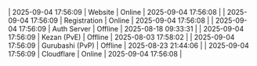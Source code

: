 | 2025-09-04 17:56:09 | Website | Online | 2025-09-04 17:56:08 |
| 2025-09-04 17:56:09 | Registration | Online | 2025-09-04 17:56:08 |
| 2025-09-04 17:56:09 | Auth Server | Offline | 2025-08-18 09:33:31 |
| 2025-09-04 17:56:09 | Kezan (PvE) | Offline | 2025-08-03 17:58:02 |
| 2025-09-04 17:56:09 | Gurubashi (PvP) | Offline | 2025-08-23 21:44:06 |
| 2025-09-04 17:56:09 | Cloudflare | Online | 2025-09-04 17:56:08 |
